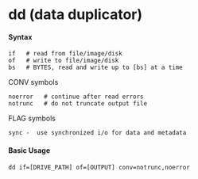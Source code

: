 dd (data duplicator)
====================


#### Syntax

	if   # read from file/image/disk
	of   # write to file/image/disk
	bs   # BYTES, read and write up to [bs] at a time

CONV symbols

	noerror   # continue after read errors
	notrunc   # do not truncate output file 

FLAG symbols

	sync -  use synchronized i/o for data and metadata

#### Basic Usage

	dd if=[DRIVE_PATH] of=[OUTPUT] conv=notrunc,noerror
